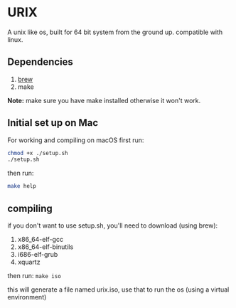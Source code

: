 # URIX

A unix like os, built for 64 bit system from the ground up. compatible with linux.

## Dependencies
1. [brew](https://brew.sh)
2. make

**Note:** make sure you have make installed otherwise it won't work.

## Initial set up on Mac
For working and compiling on macOS first run:
```bash
chmod +x ./setup.sh
./setup.sh
```

then run:
```bash
make help
```

## compiling

if you don't want to use setup.sh, you'll need to download (using brew):
1. x86_64-elf-gcc
2. x86_64-elf-binutils
3. i686-elf-grub
4. xquartz

then run: `make iso`

this will generate a file named urix.iso, use that to run the os (using a virtual environment)